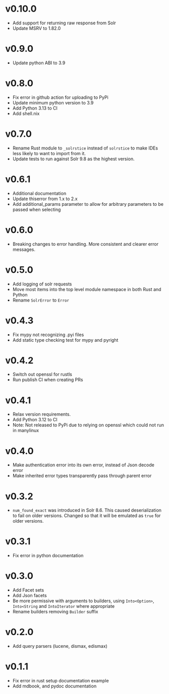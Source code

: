 # v0.10.0
* Add support for returning raw response from Solr
* Update MSRV to 1.82.0

# v0.9.0

* Update python ABI to 3.9

# v0.8.0

* Fix error in github action for uploading to PyPi
* Update minimum python version to 3.9
* Add Python 3.13 to CI
* Add shell.nix

# v0.7.0

* Rename Rust module to `_solrstice` instead of `solrstice` to make IDEs less likely to want to import from it.
* Update tests to run against Solr 9.8 as the highest version.

# v0.6.1

* Additional documentation
* Update thiserror from 1.x to 2.x
* Add additional_params parameter to allow for arbitrary parameters to be passed when selecting

# v0.6.0

* Breaking changes to error handling. More consistent and clearer error messages.

# v0.5.0

* Add logging of solr requests
* Move most items into the top level module namespace in both Rust and Python
* Rename `SolrError` to `Error`

# v0.4.3

* Fix mypy not recognizing .pyi files
* Add static type checking test for mypy and pyright

# v0.4.2

* Switch out openssl for rustls
* Run publish CI when creating PRs

# v0.4.1

* Relax version requirements.
* Add Python 3.12 to CI
* Note: Not released to PyPi due to relying on openssl which could not run in manylinux

# v0.4.0

* Make authentication error into its own error, instead of Json decode error
* Make inherited error types transparently pass through parent error

# v0.3.2

* `num_found_exact` was introduced in Solr 8.6. This caused deserialization to fail on older versions.
  Changed so that it will be emulated as `true` for older versions.

# v0.3.1

* Fix error in python documentation

# v0.3.0

* Add Facet sets
* Add Json facets
* Be more permissive with arguments to builders, using `Into<Option>`, `Into<String` and `IntoIterator` where
  appropriate
* Rename builders removing `Builder` suffix

# v0.2.0

* Add query parsers (lucene, dismax, edismax)

# v0.1.1

* Fix error in rust setup documentation example
* Add mdbook, and pydoc documentation